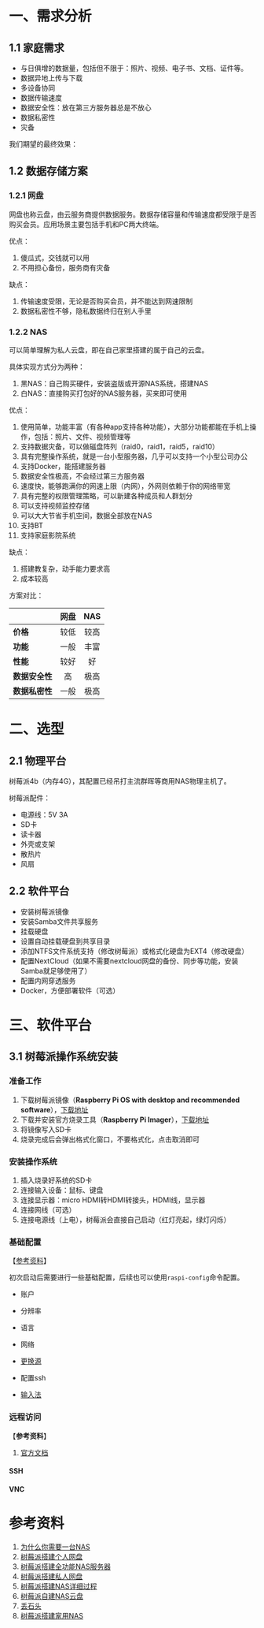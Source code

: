 # 一、需求分析

## 1.1 家庭需求

* 与日俱增的数据量，包括但不限于：照片、视频、电子书、文档、证件等。
* 数据异地上传与下载
* 多设备协同
* 数据传输速度
* 数据安全性：放在第三方服务器总是不放心
* 数据私密性
* 灾备

我们期望的最终效果：



## 1.2 数据存储方案

### 1.2.1 网盘

网盘也称云盘，由云服务商提供数据服务。数据存储容量和传输速度都受限于是否购买会员。应用场景主要包括手机和PC两大终端。

优点：

1. 傻瓜式，交钱就可以用
2. 不用担心备份，服务商有灾备

缺点：

1. 传输速度受限，无论是否购买会员，并不能达到网速限制
2. 数据私密性不够，隐私数据终归在别人手里

### 1.2.2 NAS

可以简单理解为私人云盘，即在自己家里搭建的属于自己的云盘。

具体实现方式分为两种：

1. 黑NAS：自己购买硬件，安装盗版或开源NAS系统，搭建NAS
2. 白NAS：直接购买打包好的NAS服务器，买来即可使用

优点：

1. 使用简单，功能丰富（有各种app支持各种功能），大部分功能都能在手机上操作，包括：照片、文件、视频管理等
2. 支持数据灾备，可以做磁盘阵列（raid0，raid1，raid5，raid10）
3. 具有完整操作系统，就是一台小型服务器，几乎可以支持一个小型公司办公
4. 支持Docker，能搭建服务器
5. 数据安全性极高，不会经过第三方服务器
6. 速度快，能够跑满你的网速上限（内网），外网则依赖于你的网络带宽
7. 具有完整的权限管理策略，可以新建各种成员和人群划分
8. 可以支持视频监控存储
9. 可以大大节省手机空间，数据全部放在NAS
10. 支持BT
11. 支持家庭影院系统

缺点：

1. 搭建教复杂，动手能力要求高
2. 成本较高



方案对比：

|                | **网盘** | **NAS** |
| :------------- | :------: | :-----: |
| **价格**       |   较低   |  较高   |
| **功能**       |   一般   |  丰富   |
| **性能**       |   较好   |   好    |
| **数据安全性** |    高    |  极高   |
| **数据私密性** |   一般   |  极高   |





# 二、选型

## 2.1 物理平台

树莓派4b（内存4G），其配置已经吊打主流群晖等商用NAS物理主机了。

树莓派配件：

* 电源线：5V 3A
* SD卡
* 读卡器
* 外壳或支架
* 散热片
* 风扇



## 2.2 软件平台

* 安装树莓派镜像
* 安装Samba文件共享服务
* 挂载硬盘
* 设置自动挂载硬盘到共享目录
* 添加NTFS文件系统支持（修改树莓派）或格式化硬盘为EXT4（修改硬盘）
* 配置NextCloud（如果不需要nextcloud网盘的备份、同步等功能，安装Samba就足够使用了）
* 配置内网穿透服务
* Docker，方便部署软件（可选）





# 三、软件平台

## 3.1 树莓派操作系统安装

### 准备工作

1. 下载树莓派镜像（**Raspberry Pi OS with desktop and recommended software**），[下载地址](https://www.raspberrypi.com/software/operating-systems/)
2. 下载并安装官方烧录工具（**Raspberry Pi Imager**），[下载地址](https://www.raspberrypi.com/software/)
3. 将镜像写入SD卡
4. 烧录完成后会弹出格式化窗口，不要格式化，点击取消即可

### 安装操作系统

1. 插入烧录好系统的SD卡
2. 连接输入设备：鼠标、键盘
3. 连接显示器：micro HDMI转HDMI转接头，HDMI线，显示器
4. 连接网线（可选）
5. 连接电源线（上电），树莓派会直接自己启动（红灯亮起，绿灯闪烁）

### 基础配置

【[参考资料](https://ost.51cto.com/posts/2620)】

初次启动后需要进行一些基础配置，后续也可以使用`raspi-config`命令配置。

* 账户
* 分辨率
* 语言
* 网络



* [更换源](https://ost.51cto.com/posts/2620?u_atoken=53e53fcb-4954-4ec1-abbf-275d10a9b9f1&u_asession=01Vw6qZNXEyW_Wg9iZStkmmbGX9Zo3AhdMf0G6KXrNuNIRrJ8L04BvxcAnBpB78EVKX0KNBwm7Lovlpxjd_P_q4JsKWYrT3W_NKPr8w6oU7K-e8nGvPlpZ2Taj0hvgeo_f8-gPxHLWqFpAa4HSYAbXp2BkFo3NEHBv0PZUm6pbxQU&u_asig=053rs23s8kYv45len_QlH5shVXKvKBtstJwCObRpUL4vQfr0rZn4mA65oMefxWwzr1dRJTWwNlYdxidPrKqxSXcekb949n9VfD3N_OrQWneH8onxnqarZKk1HzOQgkhs7dKP9pMJemc34i2tqJOb0cwKtiyObXlxo9q6ypv5wbff_9JS7q8ZD7Xtz2Ly-b0kmuyAKRFSVJkkdwVUnyHAIJzWFbzKd6WSIm8XGMobeH55xZtiSmo5M_TQ4emqkL9Y9F1-9VLfrfHBAsIx5N72vi4-3h9VXwMyh6PgyDIVSG1W_vrCW_JwV1UK9ZLyuNgEAkPsJ-mQbCrKuRU9-_GaVpXL5ulYzyvHM7wc9fK_YjcrArTa1Et6DRF9ze-a3VpN3rmWspDxyAEEo4kbsryBKb9Q&u_aref=RVXPbZPeLBTP3Gunixq7NYNZa30%3D)
* 配置ssh
* [输入法](https://wiki.diustou.com/cn/%E6%A0%91%E8%8E%93%E6%B4%BE%E7%B3%BB%E5%88%97%E6%95%99%E7%A8%8B%EF%BC%9A%E4%B8%AD%E6%96%87%E8%BE%93%E5%85%A5%E6%B3%95)

### 远程访问

【**参考资料**】

1. [官方文档](https://www.raspberrypi.com/documentation/computers/remote-access.html)

#### SSH

#### VNC



# 参考资料

1. [为什么你需要一台NAS](https://juejin.cn/post/6988020660039581727)
2. [树莓派搭建个人网盘](https://zhuanlan.zhihu.com/p/64055553)
3. [树莓派搭建全功能NAS服务器](https://zhuanlan.zhihu.com/p/399748795)
4. [树莓派搭建私人网盘](https://zhuanlan.zhihu.com/p/364641320)
5. [树莓派搭建NAS详细过程](https://www.jb51.net/article/233859.htm)
6. [树莓派自建NAS云盘](https://zhuanlan.zhihu.com/p/46653100)
7. [丢石头](https://wiki.diustou.com/cn/%E9%A6%96%E9%A1%B5)
8. [树莓派搭建家用NAS](https://juejin.cn/post/7005784829979525157)